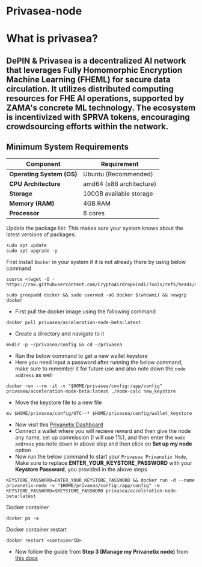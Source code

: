 # Privasea-node

# What is privasea?

DePIN & Privasea is a decentralized AI network that leverages Fully Homomorphic Encryption Machine Learning (FHEML) 
for secure data circulation. It utilizes distributed computing resources for FHE AI operations, supported by ZAMA's
concrete ML technology. The ecosystem is incentivized with $PRVA tokens, encouraging crowdsourcing efforts within the network.
------------------------------------------------------------------------------------------------------------------------------
## Minimum System Requirements

| **Component**             | **Requirement**                     |
|---------------------------|-------------------------------------|
| **Operating System (OS)** | Ubuntu (Recommended)                |
| **CPU Architecture**      | amd64 (x86 architecture)            |
| **Storage**               | 100GB available storage             |
| **Memory (RAM)**          | 4GB RAM                             |
| **Processor**             | 6 cores                             |

Update the package list: This makes sure your system knows about the latest versions of packages.
```
sudo apt update
sudo apt upgrade -y
```

 First install `Docker` in your system if it is not already there by using below command
```
source <(wget -O - https://raw.githubusercontent.com/CryptoAirdropHindi/Tools/refs/heads/main/docker.sh)
```
```
sudo groupadd docker && sudo usermod -aG docker $(whoami) && newgrp docker
```
- First pull the docker image using the following command
```
docker pull privasea/acceleration-node-beta:latest
```
- Create a directory and navigate to it
```
mkdir -p ~/privasea/config && cd ~/privasea
```
- Run the below command to get a new wallet keystore
- Here you need input a password after running the below command, make sure to remember it for future use and also note down the `node address` as well
```
docker run --rm -it -v "$HOME/privasea/config:/app/config" privasea/acceleration-node-beta:latest ./node-calc new_keystore
```
- Move the keystore file to a new file
```
mv $HOME/privasea/config/UTC--* $HOME/privasea/config/wallet_keystore
```
- Now visit this [Privanetix Dashboard](https://deepsea-beta.privasea.ai/privanetixNode)
- Connect a wallet where you will recieve reward and then give the node any name, set up commission (I will use 1%), and then enter the `node address` you note down in above step and then click on **Set up my node** option
- Now run the below command to start your `Privasea Privanetix Node`, Make sure to replace **ENTER_YOUR_KEYSTORE_PASSWORD** with your **Keystore Password**, you provided in the above steps
```
KEYSTORE_PASSWORD=ENTER_YOUR_KEYSTORE_PASSWORD && docker run -d --name privanetix-node -v "$HOME/privasea/config:/app/config" -e KEYSTORE_PASSWORD=$KEYSTORE_PASSWORD privasea/acceleration-node-beta:latest
```
Docker container 
```
docker ps -a
```
Docker container restart
```
docker restart <containerID>
```
- Now follow the guide from **Step 3 (Manage my Privanetix node)** from [this docs](https://www.privasea.ai/privanetix-node)
